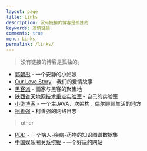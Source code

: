 ```yaml
---
layout: page
title: Links
description: 没有链接的博客是孤独的
keywords: 友情链接
comments: true
menu: Links
permalink: /links/
---
```



> 没有链接的博客是孤独的。

* [郭朝彤](http://guozhaotong.com) - 一个安静的小姑娘
* [Our Love Story](http://lovestory.xjtushilei.com) - 我们的爱情故事
* [黑客派](https://hacpai.com/) - 画家与黑客的聚集地
* [陕西省天地网技术重点实验室](http://labs.xjtudlc.com/labs/index.html) - 自己的实验室
* [小柒博客](https://blog.52itstyle.com) - 一个主JAVA，次架构，偶尔聊聊生活的地方 
* [柯善强](http://www.nosqlcoco.com) - 柯善强的网络日志

> other
* [PDD](http://kmap.xjtudlc.com/pdd/) - 一个病人-疾病-药物的知识图谱数据集
* [中国娱乐圈关系挖掘](http://aliyun.xjtushilei.com:6088/) - 一个好玩的网站

